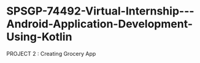 # SPSGP-74492-Virtual-Internship---Android-Application-Development-Using-Kotlin

PROJECT 2 : Creating Grocery App

 
